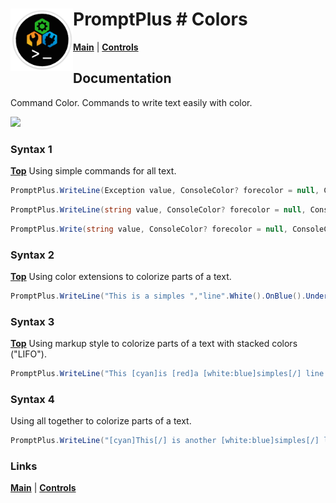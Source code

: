# <img align="left" width="100" height="100" src="./images/icon.png"> PromptPlus # Colors
[**Main**](index.md#help) | 
[**Controls**](index.md#apis) 

## Documentation
Command Color. Commands to write text easily with color.

![](./images/Color.gif)

### Syntax 1
[**Top**](#promptplus--colors)
Using simple commands for all text.

```csharp
PromptPlus.WriteLine(Exception value, ConsoleColor? forecolor = null, ConsoleColor? backcolor = null)
````

```csharp
PromptPlus.WriteLine(string value, ConsoleColor? forecolor = null, ConsoleColor? backcolor = null, bool underline = false)
````

```csharp
PromptPlus.Write(string value, ConsoleColor? forecolor = null, ConsoleColor? backcolor = null, bool underline = false)
````

### Syntax 2
[**Top**](#promptplus--colors)
Using color extensions to colorize parts of a text.

```csharp
PromptPlus.WriteLine("This is a simples ","line".White().OnBlue().Underline(), " with ", "color".Red());
````

### Syntax 3
[**Top**](#promptplus--colors)
Using markup style to colorize parts of a text with stacked colors ("LIFO").

```csharp
PromptPlus.WriteLine("This [cyan]is [red]a [white:blue]simples[/] line with [yellow!u]color[/]. End [/]line.");
````
### Syntax 4
Using all together to colorize parts of a text.

```csharp
PromptPlus.WriteLine("[cyan]This[/] is another [white:blue]simples[/] line using [red!u]Mask[/].".Mask(ConsoleColor.Yellow));
````

### Links
[**Main**](index.md#help) | 
[**Controls**](index.md#apis) 


